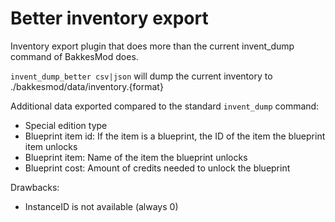# Better inventory export
Inventory export plugin that does more than the current invent_dump command of BakkesMod does.

`invent_dump_better csv|json` will dump the current inventory to ./bakkesmod/data/inventory.{format}

Additional data exported compared to the standard `invent_dump` command:
- Special edition type
- Blueprint item id: If the item is a blueprint, the ID of the item the blueprint item unlocks
- Blueprint item: Name of the item the blueprint unlocks
- Blueprint cost: Amount of credits needed to unlock the blueprint

Drawbacks:
- InstanceID is not available (always 0)
